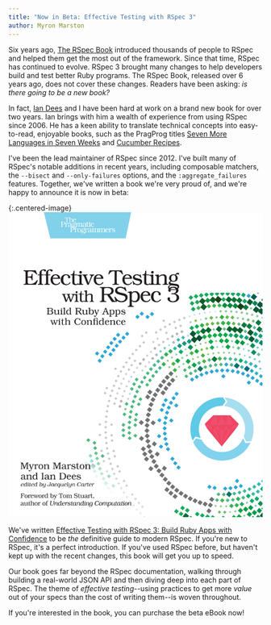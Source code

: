 ```yaml
---
title: "Now in Beta: Effective Testing with RSpec 3"
author: Myron Marston
---
```


Six years ago, [The RSpec Book](https://pragprog.com/book/achbd/the-rspec-book)
introduced thousands of people to RSpec and helped them get the most out of the
framework. Since that time, RSpec has continued to evolve. RSpec 3 brought many
changes to help developers build and test better Ruby programs. The RSpec Book,
released over 6 years ago, does not cover these changes.  Readers have been
asking: _is there going to be a new book?_

In fact, [Ian Dees](https://twitter.com/undees) and I have been hard at work on
a brand new book for over two years. Ian brings with him a wealth of experience
from using RSpec since 2006. He has a keen ability to translate technical
concepts into easy-to-read, enjoyable books, such as the PragProg titles [Seven
More Languages in Seven
Weeks](https://pragprog.com/book/7lang/seven-more-languages-in-seven-weeks) and
[Cucumber Recipes](https://pragprog.com/book/dhwcr/cucumber-recipes).

I've been the lead maintainer of RSpec since 2012.  I've built many of RSpec's
notable additions in recent years, including composable matchers, the `--bisect`
and `--only-failures` options, and the `:aggregate_failures` features. Together,
we've written a book we're very proud of, and we're happy to announce it is now in beta:

{:.centered-image}
![Effective Testing with RSpec 3](/images/rspec3_book.jpg "Effective Testing with RSpec 3: Build Ruby Apps with Confidence")

We've written [Effective Testing with RSpec 3: Build Ruby Apps with
Confidence](https://pragprog.com/book/rspec3/effective-testing-with-rspec-3) to
be _the_ definitive guide to modern RSpec. If you're new to RSpec, it's a
perfect introduction. If you've used RSpec before, but haven't kept up with the
recent changes, this book will get you up to speed.

Our book goes far beyond the RSpec documentation, walking through
building a real-world JSON API and then diving deep into each part
of RSpec. The theme of _effective testing_--using practices to get
more _value_ out of your specs than the cost of writing them--is woven
throughout.

If you're interested in the book, you can purchase the beta eBook now!
